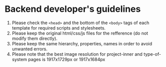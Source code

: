 # Backend developer's guidelines

1. Please check the ```<head>``` and the bottom of the ```<body>``` tags of each template for required scripts and stylesheets.
2. Please keep the original html/css/js files for the refference (do not modify them directly).
3. Please keep the same hierarchy, properties, names in order to avoid unwanted errors. 
4. Please note that the best image resolution for project-inner and type-of-system pages is 1917x1729px or 1917x1684px
